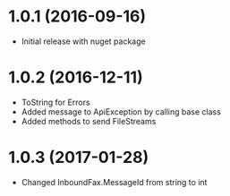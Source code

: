 <a name="1.0.0"></a>
# 1.0.1 (2016-09-16)

* Initial release with nuget package

# 1.0.2 (2016-12-11)

* ToString for Errors
* Added message to ApiException by calling base class
* Added methods to send FileStreams

# 1.0.3 (2017-01-28)

* Changed InboundFax.MessageId from string to int